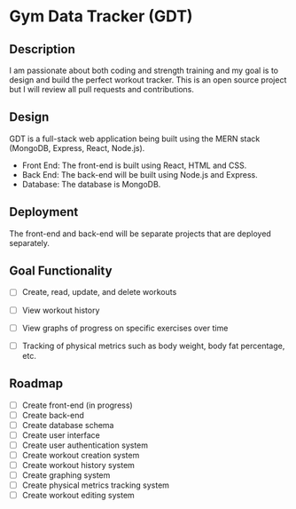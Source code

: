 # Gym Data Tracker (GDT)
## Description
 I am passionate about both coding and strength training and my goal is to design and build the perfect workout tracker. This is an open source project but I will review all pull requests and contributions.

## Design
GDT is a full-stack web application being built using the MERN stack (MongoDB, Express, React, Node.js). 
- Front End: The front-end is built using React, HTML and CSS.
- Back End: The back-end will be built using Node.js and Express. 
- Database: The database is MongoDB. 

## Deployment
The front-end and back-end will be separate projects that are deployed separately. 

## Goal Functionality

- [ ] Create, read, update, and delete workouts
- [ ] View workout history
- [ ] View graphs of progress on specific exercises over time
- [ ] Tracking of physical metrics such as body weight, body fat percentage, etc.


## Roadmap
- [ ] Create front-end (in progress)
- [ ] Create back-end
- [ ] Create database schema
- [ ] Create user interface
- [ ] Create user authentication system
- [ ] Create workout creation system
- [ ] Create workout history system
- [ ] Create graphing system
- [ ] Create physical metrics tracking system
- [ ] Create workout editing system
